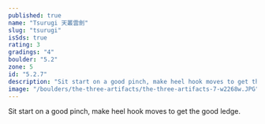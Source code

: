 ```yaml
---
published: true
name: "Tsurugi 天叢雲劍"
slug: "tsurugi"
isSds: true
rating: 3
gradings: "4"
boulder: "5.2"
zone: 5
id: "5.2.7"
description: "Sit start on a good pinch, make heel hook moves to get the good ledge."
image: "/boulders/the-three-artifacts/the-three-artifacts-7-w2268w.JPG"
---
```


Sit start on a good pinch, make heel hook moves to get the good ledge.

